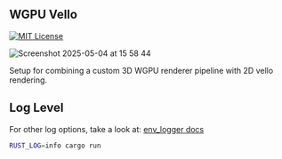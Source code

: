 ## WGPU Vello

[![MIT License](https://img.shields.io/badge/License-MIT-green.svg)](https://choosealicense.com/licenses/mit/)

![Screenshot 2025-05-04 at 15 58 44](https://github.com/user-attachments/assets/c02d8a00-6b89-4934-a0bf-527ba7d720eb)

Setup for combining a custom 3D WGPU renderer pipeline with 2D vello rendering.

## Log Level

For other log options, take a look at: <a href="https://docs.rs/env_logger/latest/env_logger/">env_logger docs</a>

```bash
RUST_LOG=info cargo run
```
